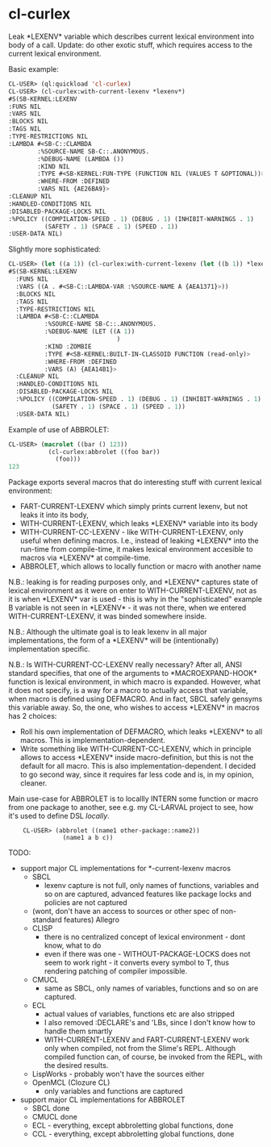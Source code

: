 cl-curlex
===========

Leak \*LEXENV\* variable which describes current lexical environment into body of a call.
Update: do other exotic stuff, which requires access to the current lexical environment.

Basic example:

```lisp
CL-USER> (ql:quickload 'cl-curlex)
CL-USER> (cl-curlex:with-current-lexenv *lexenv*)
#S(SB-KERNEL:LEXENV
:FUNS NIL
:VARS NIL
:BLOCKS NIL
:TAGS NIL
:TYPE-RESTRICTIONS NIL
:LAMBDA #<SB-C::CLAMBDA
        :%SOURCE-NAME SB-C::.ANONYMOUS.
        :%DEBUG-NAME (LAMBDA ())
        :KIND NIL
        :TYPE #<SB-KERNEL:FUN-TYPE (FUNCTION NIL (VALUES T &OPTIONAL))>
        :WHERE-FROM :DEFINED
        :VARS NIL {AE26BA9}>
:CLEANUP NIL
:HANDLED-CONDITIONS NIL
:DISABLED-PACKAGE-LOCKS NIL
:%POLICY ((COMPILATION-SPEED . 1) (DEBUG . 1) (INHIBIT-WARNINGS . 1)
          (SAFETY . 1) (SPACE . 1) (SPEED . 1))
:USER-DATA NIL)
```

Slightly more sophisticated:

```lisp
CL-USER> (let ((a 1)) (cl-curlex:with-current-lexenv (let ((b 1)) *lexenv*)))
#S(SB-KERNEL:LEXENV
  :FUNS NIL
  :VARS ((A . #<SB-C::LAMBDA-VAR :%SOURCE-NAME A {AEA1371}>))
  :BLOCKS NIL
  :TAGS NIL
  :TYPE-RESTRICTIONS NIL
  :LAMBDA #<SB-C::CLAMBDA
          :%SOURCE-NAME SB-C::.ANONYMOUS.
          :%DEBUG-NAME (LET ((A 1))
                              )
          :KIND :ZOMBIE
          :TYPE #<SB-KERNEL:BUILT-IN-CLASSOID FUNCTION (read-only)>
          :WHERE-FROM :DEFINED
          :VARS (A) {AEA14B1}>
  :CLEANUP NIL
  :HANDLED-CONDITIONS NIL
  :DISABLED-PACKAGE-LOCKS NIL
  :%POLICY ((COMPILATION-SPEED . 1) (DEBUG . 1) (INHIBIT-WARNINGS . 1)
            (SAFETY . 1) (SPACE . 1) (SPEED . 1))
  :USER-DATA NIL)
```

Example of use of ABBROLET:

```lisp
CL-USER> (macrolet ((bar () 123))
           (cl-curlex:abbrolet ((foo bar))
             (foo)))
123
```

Package exports several macros that do interesting stuff with current lexical environment:
  - FART-CURRENT-LEXENV which simply prints current lexenv, but not leaks it into its body,
  - WITH-CURRENT-LEXENV, which leaks \*LEXENV\* variable into its body
  - WITH-CURRENT-CC-LEXENV - like WITH-CURRENT-LEXENV, only useful when defining macros.
    I.e., instead of leaking \*LEXENV\* into the run-time from compile-time, it makes
    lexical environment accesible to macros via \*LEXENV\* at compile-time.
  - ABBROLET, which allows to locally function or macro with another name

N.B.: leaking is for reading purposes only, and \*LEXENV\* captures state of lexical environment as it were on enter
to WITH-CURRENT-LEXENV, not as it is when \*LEXENV\* var is used - this is why in the "sophisticated" example
B variable is not seen in \*LEXENV\* - it was not there, when we entered WITH-CURRENT-LEXENV, it was binded somewhere
inside.

N.B.: Although the ultimate goal is to leak lexenv in all major implementations, the form of a \*LEXENV\*
will be (intentionally) implementation specific.

N.B.: Is WITH-CURRENT-CC-LEXENV really necessary? After all, ANSI standard specifies, that one of the
arguments to \*MACROEXPAND-HOOK\* function is lexical environment, in which macro is expanded.
However, what it does not specify, is a way for a macro to actually access that variable, when macro
is defined using DEFMACRO. And in fact, SBCL safely gensyms this variable away.
So, the one, who wishes to access \*LEXENV\* in macros has 2 choices:
  - Roll his own implementation of DEFMACRO, which leaks \*LEXENV\* to all macros.
    This is implementation-dependent.
  - Write something like WITH-CURRENT-CC-LEXENV, which in principle allows to access \*LEXENV\*
    inside macro-definition, but this is not the default for all macro. This is also implementation-dependent.
I decided to go second way, since it requires far less code and is, in my opinion, cleaner.
    

Main use-case for ABBROLET is to locallly INTERN some function or macro from one package to another,
see e.g. my CL-LARVAL project to see, how it's used to define DSL *locally*.

        CL-USER> (abbrolet ((name1 other-package::name2))
                   (name1 a b c))

TODO:
  - support major CL implementations for \*-current-lexenv macros
    - SBCL
      - lexenv capture is not full, only names of functions, variables and so on are captured,
        advanced features like package locks and policies are not captured
    - (wont, don't have an access to sources or other spec of non-standard features) Allegro
    - CLISP
      - there is no centralized concept of lexical environment - dont know, what to do
      - even if there was one - WITHOUT-PACKAGE-LOCKS does not seem to work right - 
        it converts every symbol to T, thus rendering patching of compiler impossible.
    - CMUCL
      - same as SBCL, only names of variables, functions and so on are captured.
    - ECL
      - actual values of variables, functions etc are also stripped
      - I also removed :DECLARE's and 'LBs, since I don't know how to handle them smartly
      - WITH-CURRENT-LEXENV and FART-CURRENT-LEXENV work only when compiled, not from the Slime's REPL.
        Although compiled function can, of course, be invoked from the REPL, with the desired results.
    - LispWorks - probably won't have the sources either
    - OpenMCL (Clozure CL)
      - only variables and functions are captured
  - support major CL implementations for ABBROLET
    - SBCL done
    - CMUCL done
    - ECL - everything, except abbroletting global functions, done
    - CCL - everything, except abbroletting global functions, done

